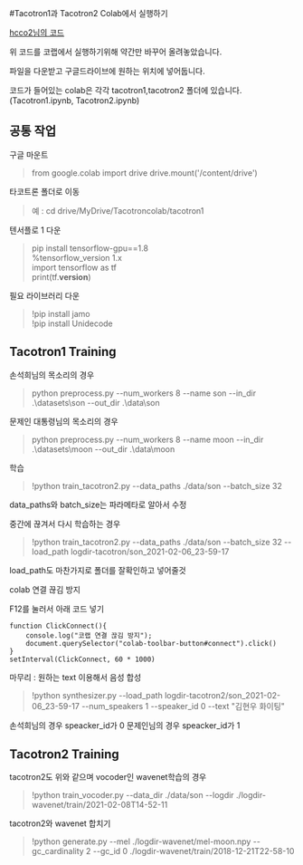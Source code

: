 #Tacotron1과 Tacotron2 Colab에서 실행하기

[hcco2님의 코드](https://github.com/hccho2/Tacotron2-Wavenet-Korean-TTS)

위 코드를 코랩에서 실행하기위해 약간만 바꾸어 올려놓았습니다.

파일을 다운받고 구글드라이브에 원하는 위치에 넣어둡니다.

코드가 들어있는 colab은 각각 tacotron1,tacotron2 폴더에 있습니다. (Tacotron1.ipynb, Tacotron2.ipynb)

## 공통 작업

구글 마운트  
> from google.colab import drive
drive.mount('/content/drive')

타코트론 폴더로 이동

> 예 : cd drive/MyDrive/Tacotroncolab/tacotron1

텐서플로 1 다운  
> pip install tensorflow-gpu==1.8  
> %tensorflow_version 1.x  
> import tensorflow as tf  
> print(tf.__version__)  

필요 라이브러리 다운
> !pip install jamo  
> !pip install Unidecode


## Tacotron1 Training

손석희님의 목소리의 경우  
> python preprocess.py --num_workers 8 --name son --in_dir .\datasets\son --out_dir .\data\son

문제인 대통령님의 목소리의 경우  
> python preprocess.py --num_workers 8 --name moon --in_dir .\datasets\moon --out_dir .\data\moon

학습
> !python train_tacotron2.py --data_paths ./data/son --batch_size 32

data_paths와 batch_size는 파라메타로 알아서 수정

중간에 끊겨서 다시 학습하는 경우   
> !python train_tacotron2.py --data_paths ./data/son --batch_size 32 --load_path logdir-tacotron/son_2021-02-06_23-59-17

load_path도 마찬가지로 폴더를 잘확인하고 넣어줄것

colab 연결 끊김 방지

F12를 눌러서 아래 코드 넣기

~~~
function ClickConnect(){
    console.log("코랩 연결 끊김 방지");
    document.querySelector("colab-toolbar-button#connect").click()
}
setInterval(ClickConnect, 60 * 1000)
~~~

마무리 : 원하는 text 이용해서 음성 합성  
> !python synthesizer.py --load_path logdir-tacotron2/son_2021-02-06_23-59-17 --num_speakers 1 --speaker_id 0 --text "김현우 화이팅"

손석희님의 경우 speacker_id가 0
문제인님의 경우 speacker_id가 1

## Tacotron2 Training

tacotron2도 위와 같으며 vocoder인 wavenet학습의 경우  
> !python train_vocoder.py --data_dir ./data/son --logdir ./logdir-wavenet/train/2021-02-08T14-52-11

tacotron2와 wavenet 합치기
> !python generate.py --mel ./logdir-wavenet/mel-moon.npy --gc_cardinality 2 --gc_id 0 ./logdir-wavenet/train/2018-12-21T22-58-10
